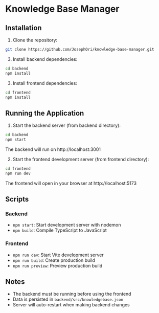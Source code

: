 # Knowledge Base Manager

## Installation

1. Clone the repository:
```bash
git clone https://github.com/JosephOri/knowledge-base-manager.git
```

3. Install backend dependencies:
```bash
cd backend
npm install
```

3. Install frontend dependencies:
```bash
cd frontend
npm install
```

## Running the Application

1. Start the backend server (from backend directory):
```bash
cd backend
npm start
```
The backend will run on http://localhost:3001

2. Start the frontend development server (from frontend directory):
```bash
cd frontend
npm run dev
```
The frontend will open in your browser at http://localhost:5173

## Scripts

### Backend
- `npm start`: Start development server with nodemon
- `npm build`: Compile TypeScript to JavaScript

### Frontend 
- `npm run dev`: Start Vite development server
- `npm run build`: Create production build
- `npm run preview`: Preview production build

## Notes
- The backend must be running before using the frontend
- Data is persisted in `backend/src/knowledgebase.json`
- Server will auto-restart when making backend changes
